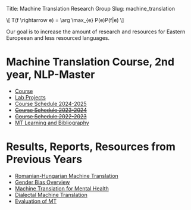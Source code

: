 Title: Machine Translation Research Group
Slug: machine_translation

<script src="https://cdnjs.cloudflare.com/ajax/libs/mathjax/2.7.7/MathJax.js?config=TeX-AMS-MML_HTMLorMML"></script>


\\[ T(f \rightarrow e) = \arg \max_{e} P(e)P(f|e) \\]

<style>
tr:nth-child(even) {
  background-color: #b2b2b24f!important;
  color: #1e1e1e!important;
}
</style>

Our goal is to increase the amount of research and resources for Eastern Europeean and less resourced languages.

# Machine Translation Course, 2nd year, NLP-Master

- [Course](machine_translation/course.html)
- [Lab Projects](machine_translation/course.html#projects)
- [Course Schedule 2024-2025](machine_translation/schedule_24_25.html)
- <s>[Course Schedule 2023-2024](machine_translation/schedule_23_24.html)</s>
- <s>[Course Schedule 2022-2023](machine_translation/schedule_22_23.html)</s>
- [MT Learning and Bibliography](machine_translation/bibliography.html)


# Results, Reports, Resources from Previous Years
- [Romanian-Hungarian Machine Translation](machine_translation/22_23/hu_ro.html)
- [Gender Bias Overview](machine_translation/22_23/genderbias.html)
- [Machine Translation for Mental Health](machine_translation/22_23/mental_health.html) 
- [Dialectal Machine Translation](https://github.com/lucianistrati/Machine-Translation-Romanian-Dialects)
- [Evaluation of MT](https://github.com/eu3neuom/machine-translation/blob/main/paper.pdf)








